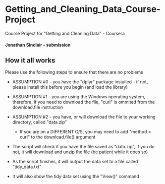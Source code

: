 # Getting_and_Cleaning_Data_Course-Project
Course Project for "Getting and Cleaning Data" - Coursera

#### Jonathan Sinclair - submission

## How it all works

Please use the following steps to ensure that there are no problems

* ASSUMPTION #0 - you have the "dplyr" package installed - if not, please install this before you begin (and load the library)
* ASSUMPTION #1 - you are using the Windows operating system, therefore, if you need to download the file, "curl" is ommited from the download.file instruction
* ASSUMPTION #2 - you have, or will download the file to your working directory, called "data.zip"
    - If you are on a DIFFERENT O/S, you may need to add "method = curl" to the download.file() argument 

* The script will check if you have the file saved as "data.zip", if you do not, it will download and unzip the file (be patient while it does so)
* As the script finishes, it will output the data set to a file called "tidy_data.txt"
* It will also show the tidy data set using the "View()" command